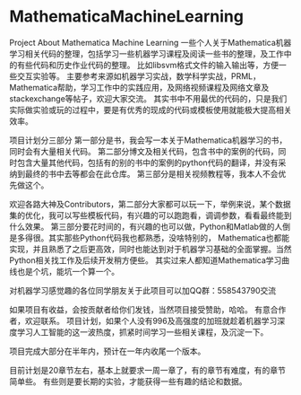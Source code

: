 # MathematicaMachineLearning


Project About Mathematica Machine Learning
一些个人关于Mathematica机器学习相关代码的整理，包括学习一些机器学习课程及阅读一些书的整理，及工作中的有些代码和历史作业代码的整理。
比如libsvm格式文件的输入输出等，方便一些交互实验等。
主要参考来源如机器学习实战，数学科学实战，PRML，Mathematica帮助，学习工作中的实践应用，及网络视频课程及网络文章及stackexchange等帖子，欢迎大家交流。
其实书中不用最优的代码的，只是我们实际做实验或玩的过程中，要是有优秀的现成的代码或模板使用就能极大提高相关效率。

项目计划分三部分
第一部分是书，我会写一本关于Mathematica机器学习的书，同时会有大量相关代码。 
第二部分博文及相关代码，包含书中的案例的代码，同时包含大量其他代码，包括有的别的书中的案例的python代码的翻译，并没有采纳到最终的书中去等都会在此仓库。
第三部分是相关视频教程等，我本人不会优先做这个。

欢迎各路大神及Contributors，第二部分大家都可以玩一下，举例来说，某个数据集的优化，我可以写些模板代码，有兴趣的可以跑跑看，调调参数，看看最终能到什么效果。
第三部分要花时间的，有兴趣的也可以做，Python和Matlab做的人倒是多得很。其实那些Python代码我也都熟悉，没啥特别的，
Mathematica也都能实现，并且熟悉了之后更高效，同时也能达到对于机器学习基础的全面掌握。当然Python相关找工作及后续开发稍方便些。
其实过来人都知道Mathematica学习曲线也是个坑，能坑一个算一个。

对机器学习感觉趣的各位同学朋友关于此项目可以加QQ群：558543790交流

如果项目有收益，会按贡献者给你们发钱，当然项目接受赞助，哈哈。 有意合作者，欢迎联系。
项目计划，如果个人没有996及高强度的加班就趁着机器学习深度学习人工智能的这一波热度，抓紧时间学习一些相关课程，及沉淀一下。

项目完成大部分在半年内，预计在一年内收尾一个版本。

目前计划是20章节左右，基本上就要求一周一章了，有的章节有难度，有的章节简单些。
有些则是要长期的实验，才能获得一些有趣的结论和数据。

